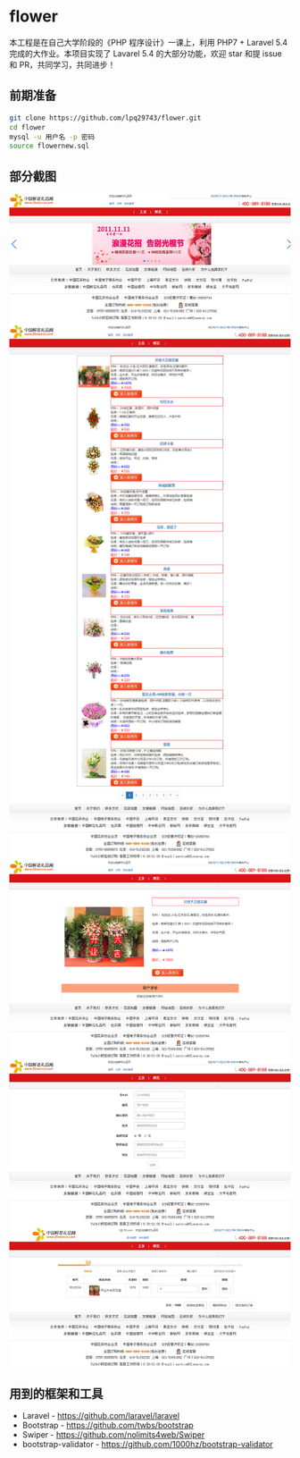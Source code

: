 # flower

本工程是在自己大学阶段的《PHP 程序设计》一课上，利用 PHP7 + Laravel 5.4 完成的大作业。本项目实现了 Lavarel 5.4 的大部分功能，欢迎 star 和提 issue 和 PR，共同学习，共同进步！

## 前期准备

```bash
git clone https://github.com/lpq29743/flower.git
cd flower
mysql -u 用户名 -p 密码
source flowernew.sql
```

## 部分截图

<img src="https://github.com/lpq29743/flower/blob/master/screenshots/flower.png" alt="鲜花网" align=center />
<img src="https://github.com/lpq29743/flower/blob/master/screenshots/showflower.png" alt="显示鲜花" align=center />
<img src="https://github.com/lpq29743/flower/blob/master/screenshots/flowerdetail.png" alt="鲜花详情" align=center />
<img src="https://github.com/lpq29743/flower/blob/master/screenshots/register.png" alt="注册" align=center />
<img src="https://github.com/lpq29743/flower/blob/master/screenshots/shoplist.png" alt="购物车" align=center />

## 用到的框架和工具

* Laravel - https://github.com/laravel/laravel
* Bootstrap - https://github.com/twbs/bootstrap
* Swiper - https://github.com/nolimits4web/Swiper
* bootstrap-validator - https://github.com/1000hz/bootstrap-validator